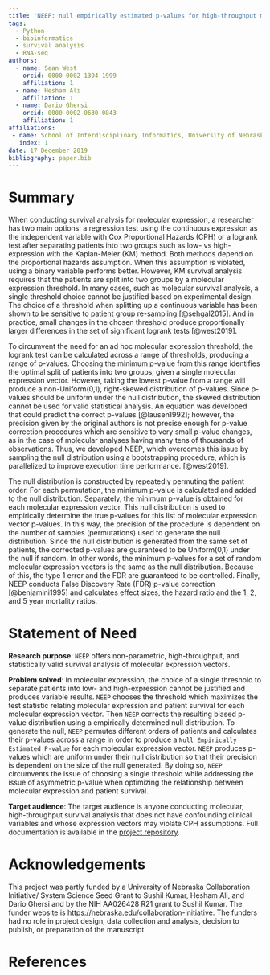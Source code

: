 ```yaml
---
title: 'NEEP: null empirically estimated p-values for high-throughput molecular survival analysis'
tags:
  - Python
  - bioinformatics
  - survival analysis
  - RNA-seq
authors:
  - name: Sean West
    orcid: 0000-0002-1394-1999
    affiliation: 1
  - name: Hesham Ali
    affiliation: 1
  - name: Dario Ghersi
    orcid: 0000-0002-0630-0843
    affiliation: 1
affiliations:
 - name: School of Interdisciplinary Informatics, University of Nebraska at Omaha
   index: 1
date: 17 December 2019
bibliography: paper.bib
---
```


# Summary

When conducting survival analysis for molecular expression, a researcher has
two main options: a regression test using the continuous expression as the
independent variable with Cox Proportional Hazards (CPH) or a logrank test
after separating patients into two groups such as low- vs high-expression
with the Kaplan-Meier (KM) method. 
Both methods depend on the proportional hazards assumption. When this
assumption is violated, using a binary variable performs better.
However, KM survival analysis requires that the patients are split into two
groups by a molecular expression threshold. 
In many cases, such as molecular survival analysis, a single threshold 
choice cannot be justified based on experimental design.
The choice of a 
threshold when splitting up a continuous variable has been shown to be
sensitive to patient group re-sampling [@sehgal2015]. And in practice, small
changes in the chosen threshold produce proportionally 
larger differences in the set
of significant logrank tests [@west2019]. 

To circumvent the need for an ad hoc molecular expression threshold, the logrank
test can be calculated across a range of thresholds, producing a range 
of p-values. Choosing the minimum p-value from this range identifies the
optimal split of patients into two groups, given a single molecular expression
vector. 
However, taking the lowest p-value from a range will produce a non-Uniform(0,1), 
right-skewed distribution of p-values. Since p-values should be uniform
under the null distribution, the skewed distribution cannot be used for
valid statistical analysis.
An equation was developed that could predict the correct p-values 
[@lausen1992]; however, the precision given by the original authors
is not precise enough for p-value correction
procedures which are sensitive to very small p-value changes, as in
the case of molecular analyses having many tens of thousands of observations.
Thus, we developed NEEP, which overcomes this issue by sampling the 
null distribution using a bootstrapping procedure, which is
parallelized to improve execution time performance.
[@west2019].

The null distribution is constructed by repeatedly permuting the
patient order. 
For each permutation, the minimum p-value is calculated
and added to the null distribution. 
Separately, the minimum p-value is obtained for each molecular expression vector.
This null distribution is used to empirically determine the true p-values
for this list of molecular expression vector p-values.
In this way, the precision of the procedure is dependent on the number of 
samples (permutations) used to generate the null distribution.
Since the null distribution is generated from the same set of patients,
the corrected p-values are guaranteed to be Uniform(0,1) under the null if random.
In other words, the minimum p-values for a set of random molecular expression 
vectors is the same as the null distribution.
Because of this, the type 1 error and the FDR are guaranteed to be controlled.
Finally, NEEP conducts False Discovery Rate (FDR) p-value correction 
[@benjamini1995] and calculates 
effect sizes, the hazard ratio and the 1, 2, and 5 year mortality
ratios.



# Statement of Need 

**Research purpose**: `NEEP` offers non-parametric, high-throughput, and statistically valid survival analysis of molecular expression vectors.

**Problem solved**: In molecular expression, the choice of a single threshold to separate patients into low- and high-expression cannot be justified and produces variable results. `NEEP` chooses the threshold which maximizes the test statistic relating molecular expression and patient survival for each molecular expression vector. Then `NEEP` corrects the resulting biased p-value distribution using a empirically determined null distribution. 
To generate the null, `NEEP` permutes different orders of patients and calculates their p-values across a range in order to produce a `Null Empirically Estimated P-value` for each molecular expression vector.
`NEEP` produces p-values which are uniform under their null distribution so that their precision is dependent on the size of the null generated. By doing so, `NEEP` circumvents the issue of choosing a single threshold while addressing the issue of asymmetric p-value when optimizing the relationship between molecular expression and patient survival.

**Target audience**: The target audience is anyone conducting molecular, high-throughput survival analysis that does not have confounding clinical variables and whose expression vectors may violate CPH assumptions. Full documentation is available in the [project repository](https://github.com/thecodingdoc/neep).


# Acknowledgements 

This project was partly funded by a
University of Nebraska Collaboration Initiative/
System Science Seed Grant to Sushil Kumar, Hesham Ali, and Dario Ghersi and
by the NIH AA026428 R21 grant to Sushil Kumar. The funder
website is https://nebraska.edu/collaboration-initiative. The funders had no role in project design,
data collection and analysis, decision to publish, or
preparation of the manuscript.

# References
